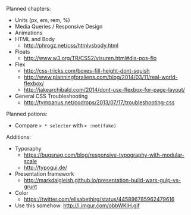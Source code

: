 Planned chapters:

- Units (px, em, rem, %)
- Media Queries / Responsive Design
- Animations
- HTML and Body
    - http://phrogz.net/css/htmlvsbody.html
- Floats
    - http://www.w3.org/TR/CSS2/visuren.html#dis-pos-flo
- Flex
    - http://css-tricks.com/boxes-fill-height-dont-squish
    - http://www.planningforaliens.com/blog/2014/03/11/real-world-flexbox/
    - http://jakearchibald.com/2014/dont-use-flexbox-for-page-layout/
- General CSS Troubleshooting
    - http://tympanus.net/codrops/2013/07/17/troubleshooting-css

Planned potions:
- Compare `> * selector` with `> :not(fake)`

Additions:

- Typoraphy
    - https://bugsnag.com/blog/responsive-typography-with-modular-scale
    - http://typogui.de/
- Presentation framework
    - http://markdalgleish.github.io/presentation-build-wars-gulp-vs-grunt
- Color
    - https://twitter.com/elisabethirg/status/445896785962479616
- Use this somehow: http://i.imgur.com/obbWKlH.gif
